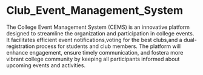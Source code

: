 # Club_Event_Management_System
The College Event Management System (CEMS) is an innovative platform designed to
streamline the organization and participation in college events. It facilitates efficient event
notifications,voting for the best clubs,and a dual-registration process for students and club
members. The platform will enhance engagement, ensure timely communication, and fostera
more vibrant college community by keeping all participants informed about upcoming events
and activities.
